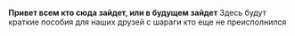 <b>Привет всем кто сюда зайдет, или в будущем зайдет</b>
Здесь будут краткие пособия для наших друзей с шараги кто еще не преисполнился
